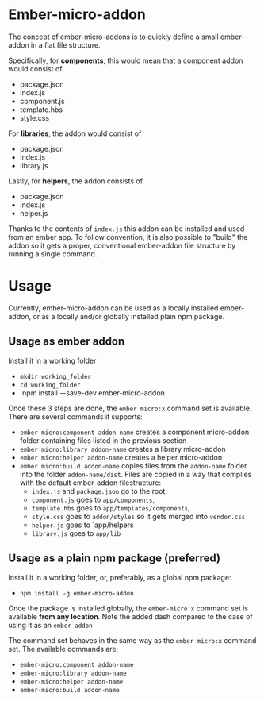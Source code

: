 # Ember-micro-addon

The concept of ember-micro-addons is to quickly define a small ember-addon in a flat file structure.

Specifically, for **components**, this would mean that a component addon would consist of

* package.json
* index.js
* component.js
* template.hbs
* style.css

For **libraries**, the addon would consist of

* package.json
* index.js
* library.js

Lastly, for **helpers**, the addon consists of

* package.json
* index.js
* helper.js

Thanks to the contents of `index.js` this addon can be installed and used from an ember app. To follow convention, it is also possible to "build" the addon so it gets a proper, conventional ember-addon file structure by running a single command.

# Usage

Currently, ember-micro-addon can be used as a locally installed ember-addon, or as a locally and/or globally installed plain npm package.

## Usage as ember addon

Install it in a working folder

* `mkdir working_folder`
* `cd working_folder`
* `npm install --save-dev ember-micro-addon

Once these 3 steps are done, the `ember micro:x` command set is available. There are several commands it supports:

* `ember micro:component addon-name` creates a component micro-addon folder containing files listed in the previous section
* `ember micro:library addon-name` creates a library micro-addon
* `ember micro:helper addon-name` creates a helper micro-addon
* `ember micro:build addon-name` copies files from the `addon-name` folder into the folder `addon-name/dist`. Files are copied in a way that complies with the default ember-addon filestructure:
  * `index.js` and `package.json` go to the root,
  * `component.js` goes to `app/components`,
  * `template.hbs` goes to `app/templates/components`,
  * `style.css` goes to `addon/styles` so it gets merged into `vendor.css`
  * `helper.js` goes to `app/helpers
  * `library.js` goes to `app/lib`

## Usage as a plain npm package (preferred)

Install it in a working folder, or, preferably, as a global npm package:

* `npm install -g ember-micro-addon`

Once the package is installed globally, the `ember-micro:x` command set is available **from any location**. Note the added dash compared to the case of using it as an `ember-addon`

The command set behaves in the same way as the `ember micro:x` command set. The available commands are:

* `ember-micro:component addon-name`
* `ember-micro:library addon-name`
* `ember-micro:helper addon-name`
* `ember-micro:build addon-name`


